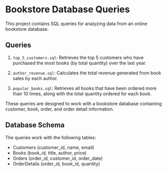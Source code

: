 
# Bookstore Database Queries

This project contains SQL queries for analyzing data from an online bookstore database.

## Queries

1. `top_5_customers.sql`:
   Retrieves the top 5 customers who have purchased the most books (by total quantity) over the last year.

2. `author_revenue.sql`:
   Calculates the total revenue generated from book sales by each author.

3. `popular_books.sql`:
   Retrieves all books that have been ordered more than 10 times, along with the total quantity ordered for each book.

These queries are designed to work with a bookstore database containing customer, book, order, and order detail information.

## Database Schema

The queries work with the following tables:
- Customers (customer_id, name, email)
- Books (book_id, title, author, price)
- Orders (order_id, customer_id, order_date)
- OrderDetails (order_id, book_id, quantity)



